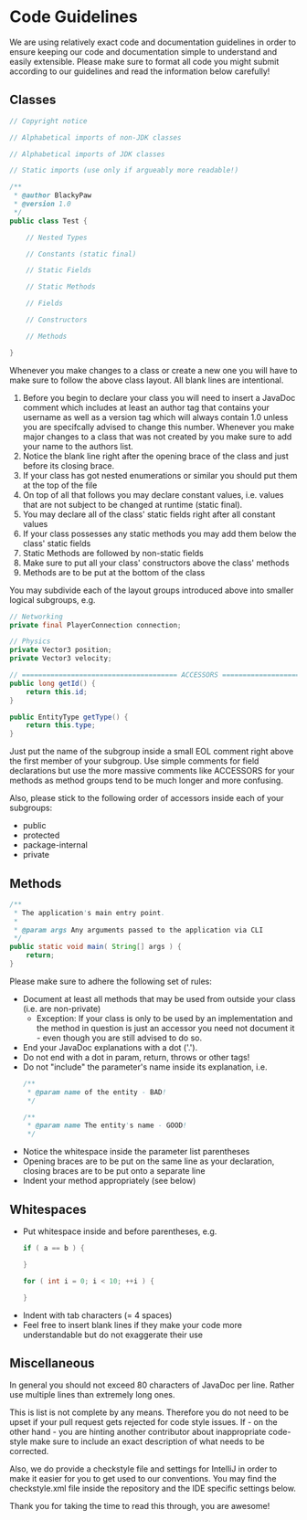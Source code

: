 # Code Guidelines

We are using relatively exact code and documentation guidelines in order to ensure
keeping our code and documentation simple to understand and easily extensible. Please
make sure to format all code you might submit according to our guidelines and read
the information below carefully!

## Classes

```Java
// Copyright notice

// Alphabetical imports of non-JDK classes

// Alphabetical imports of JDK classes

// Static imports (use only if argueably more readable!)

/**
 * @author BlackyPaw
 * @version 1.0
 */
public class Test {

	// Nested Types

	// Constants (static final)

	// Static Fields

	// Static Methods

	// Fields

	// Constructors

	// Methods

}
```

Whenever you make changes to a class or create a new one you will have to make sure
to follow the above class layout. All blank lines are intentional.

1. Before you begin to declare your class you will need to insert a JavaDoc comment which includes at least
   an author tag that contains your username as well as a version tag which will always contain 1.0 unless
   you are specifcally advised to change this number. Whenever you make major changes to a class that was not
   created by you make sure to add your name to the authors list.
2. Notice the blank line right after the opening brace of the class and just before its closing brace.
3. If your class has got nested enumerations or similar you should put them at the top of the file
4. On top of all that follows you may declare constant values, i.e. values that are not subject to be changed
   at runtime (static final).
5. You may declare all of the class' static fields right after all constant values
6. If your class possesses any static methods you may add them below the class' static fields
7. Static Methods are followed by non-static fields
8. Make sure to put all your class' constructors above the class' methods
9. Methods are to be put at the bottom of the class

You may subdivide each of the layout groups introduced above into smaller logical subgroups, e.g.

```Java
// Networking
private final PlayerConnection connection;

// Physics
private Vector3 position;
private Vector3 velocity;

// ====================================== ACCESSORS ====================================== //
public long getId() {
	return this.id;
}

public EntityType getType() {
	return this.type;
}
```

Just put the name of the subgroup inside a small EOL comment right above the first member of your subgroup. Use
simple comments for field declarations but use the more massive comments like ACCESSORS for your methods as
method groups tend to be much longer and more confusing.

Also, please stick to the following order of accessors inside each of your subgroups:
- public
- protected
- package-internal
- private

## Methods

```Java
/**
 * The application's main entry point.
 *
 * @param args Any arguments passed to the application via CLI
 */
public static void main( String[] args ) {
	return;
}
```

Please make sure to adhere the following set of rules:
- Document at least all methods that may be used from outside your class (i.e. are non-private)
  - Exception: If your class is only to be used by an implementation and the method in question is just an accessor
    you need not document it - even though you are still advised to do so.
- End your JavaDoc explanations with a dot ('.').
- Do not end with a dot in param, return, throws or other tags!
- Do not "include" the parameter's name inside its explanation, i.e.
  ```Java
  /**
   * @param name of the entity - BAD!
   */

  /**
   * @param name The entity's name - GOOD!
   */
  ```
- Notice the whitespace inside the parameter list parentheses
- Opening braces are to be put on the same line as your declaration, closing braces are to be put onto a separate line
- Indent your method appropriately (see below)

## Whitespaces

- Put whitespace inside and before parentheses, e.g.
  ```Java
  if ( a == b ) {

  }

  for ( int i = 0; i < 10; ++i ) {

  }
  ```
- Indent with tab characters (= 4 spaces)
- Feel free to insert blank lines if they make your code more understandable but do not exaggerate their use

## Miscellaneous

In general you should not exceed 80 characters of JavaDoc per line. Rather use multiple lines than extremely long ones.

This is list is not complete by any means. Therefore you do not need to be upset if your pull request gets rejected
for code style issues. If - on the other hand - you are hinting another contributor about inappropriate code-style
make sure to include an exact description of what needs to be corrected.

Also, we do provide a checkstyle file and settings for IntelliJ in order to make it easier for you to get used to our
conventions. You may find the checkstyle.xml file inside the repository and the IDE specific settings below.

Thank you for taking the time to read this through, you are awesome!